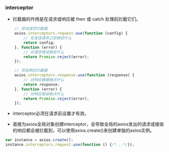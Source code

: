 ### interceptor
- 拦截器的作用是在请求或响应被 then 或 catch 处理前拦截它们。
```javascript
    // 添加请求拦截器
    axios.interceptors.request.use(function (config) {
        // 在发送请求之前做些什么
        return config;
    }, function (error) {
        // 对请求错误做些什么
        return Promise.reject(error);
    });

    // 添加响应拦截器
    axios.interceptors.response.use(function (response) {
        // 对响应数据做点什么
        return response;
    }, function (error) {
        // 对响应错误做点什么
        return Promise.reject(error);
    });
```
- interceptor必须在请求前设置才有效。

- 直接为axios全局对象创建interceptor，会导致全局的axios发出的请求或接收的响应都会被拦截到，可以使用axios.create()来创建单独的axios实例。
```javascript
var instance = axios.create();
instance.interceptors.request.use(function () {/*...*/});
```